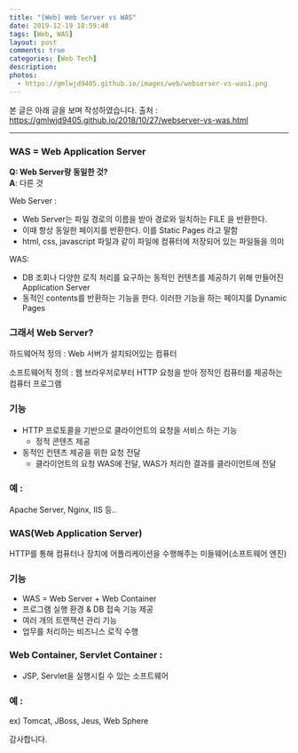 ```yaml
---
title: "[Web] Web Server vs WAS"
date: 2019-12-19 18:59:40
tags: [Web, WAS]
layout: post
comments: true
categories: [Web Tech]
description: 
photos: 
  - https://gmlwjd9405.github.io/images/web/webserver-vs-was1.png
---
```



본 글은 아래 글을 보며 작성하였습니다.
출처 : https://gmlwjd9405.github.io/2018/10/27/webserver-vs-was.html

---

### WAS = Web Application Server

**Q: Web Server랑 동일한 것? <br>
A**: 다른 것

Web Server : 

- Web Server는 파일 경로의 이름을 받아 경로와 일치하는 FILE 을 반환한다.
- 이때 항상 동일한 페이지를 반환한다. 이를 Static Pages 라고 말함
- html, css, javascript 파일과 같이 파일에 컴퓨터에 저장되어 있는 파일들을 의미

WAS:

- DB 조회나 다양한 로직 처리를 요구하는 동적인 컨텐츠를 제공하기 위해 만들어진 Application Server
- 동적인 contents를 반환하는 기능을 한다. 이러한 기능을 하는 페이지를 Dynamic Pages

### 그래서 Web Server?

하드웨어적 정의 : Web 서버가 설치되어있는 컴퓨터

소프트웨어적 정의 : 웹 브라우저로부터 HTTP 요청을 받아 정적인 컴퓨터를 제공하는 컴퓨터 프로그램

### 기능

- HTTP 프로토콜을 기반으로 클라이언트의 요청을 서비스 하는 기능
    - 정적 콘텐츠 제공
- 동적인 컨텐츠 제공을 위한 요청 전달
    - 클라이언트의 요청 WAS에 전달, WAS가 처리한 결과를 클라이언트에 전달

### 예 :

Apache Server, Nginx, IIS 등..

### WAS(Web Application Server)

HTTP를 통해 컴퓨터나 장치에 어플리케이션을 수행해주는 미들웨어(소프트웨어 엔진)

### 기능

- WAS = Web Server + Web Container
- 프로그램 실행 환경 & DB 접속 기능 제공
- 여러 개의 트랜잭션 관리 기능
- 업무를 처리하는 비즈니스 로직 수행

### Web Container, Servlet Container :

- JSP, Servlet을 실행시킬 수 있는 소프트웨어

### 예 :

ex) Tomcat, JBoss, Jeus, Web Sphere

감사합니다.